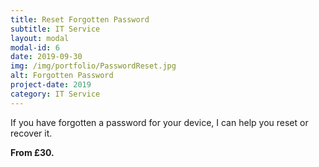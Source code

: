 ```yaml
---
title: Reset Forgotten Password
subtitle: IT Service
layout: modal
modal-id: 6
date: 2019-09-30
img: /img/portfolio/PasswordReset.jpg
alt: Forgotten Password
project-date: 2019
category: IT Service
---
```

If you have forgotten a password for your device, I can help you reset or recover it.

__From £30.__
